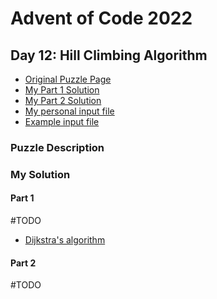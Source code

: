 # Advent of Code 2022
## Day 12: Hill Climbing Algorithm 

* [Original Puzzle Page](https://adventofcode.com/2022/day/12)
* [My Part 1 Solution](./day12-part1.ps1)
* [My Part 2 Solution](./day12-part2.ps1)
* [My personal input file](./input.txt)
* [Example input file](./exampleinput.txt)

### Puzzle Description



### My Solution
#### Part 1
#TODO
* [Dijkstra's algorithm](https://en.wikipedia.org/wiki/Dijkstra%27s_algorithm)

#### Part 2
#TODO
